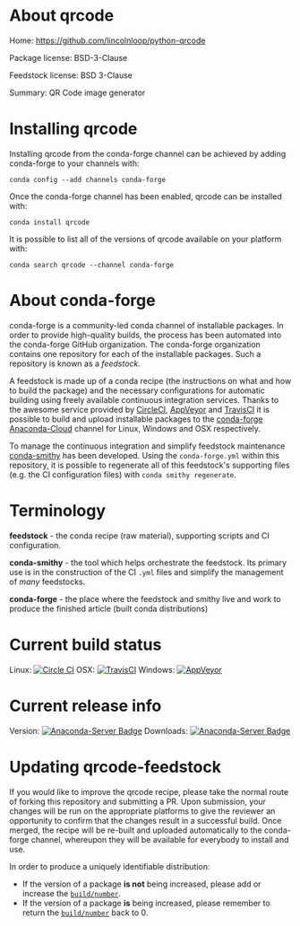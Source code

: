 About qrcode
============

Home: https://github.com/lincolnloop/python-qrcode

Package license: BSD-3-Clause

Feedstock license: BSD 3-Clause

Summary: QR Code image generator



Installing qrcode
=================

Installing qrcode from the conda-forge channel can be achieved by adding conda-forge to your channels with:

```
conda config --add channels conda-forge
```

Once the conda-forge channel has been enabled, qrcode can be installed with:

```
conda install qrcode
```

It is possible to list all of the versions of qrcode available on your platform with:

```
conda search qrcode --channel conda-forge
```


About conda-forge
=================

conda-forge is a community-led conda channel of installable packages.
In order to provide high-quality builds, the process has been automated into the
conda-forge GitHub organization. The conda-forge organization contains one repository 
for each of the installable packages. Such a repository is known as a *feedstock*.

A feedstock is made up of a conda recipe (the instructions on what and how to build
the package) and the necessary configurations for automatic building using freely
available continuous integration services. Thanks to the awesome service provided by
[CircleCI](https://circleci.com/), [AppVeyor](http://www.appveyor.com/)
and [TravisCI](https://travis-ci.org/) it is possible to build and upload installable
packages to the [conda-forge](https://anaconda.org/conda-forge)
[Anaconda-Cloud](http://docs.anaconda.org/) channel for Linux, Windows and OSX respectively.

To manage the continuous integration and simplify feedstock maintenance
[conda-smithy](http://github.com/conda-forge/conda-smithy) has been developed.
Using the ``conda-forge.yml`` within this repository, it is possible to regenerate all of
this feedstock's supporting files (e.g. the CI configuration files) with ``conda smithy regenerate``.


Terminology
===========

**feedstock** - the conda recipe (raw material), supporting scripts and CI configuration.

**conda-smithy** - the tool which helps orchestrate the feedstock.
                   Its primary use is in the construction of the CI ``.yml`` files
                   and simplify the management of *many* feedstocks.

**conda-forge** - the place where the feedstock and smithy live and work to
                  produce the finished article (built conda distributions)

Current build status
====================
Linux: [![Circle CI](https://circleci.com/gh/conda-forge/qrcode-feedstock.svg?style=svg)](https://circleci.com/gh/conda-forge/qrcode-feedstock)
OSX: [![TravisCI](https://travis-ci.org/conda-forge/qrcode-feedstock.svg?branch=master)](https://travis-ci.org/conda-forge/qrcode-feedstock) 
Windows: [![AppVeyor](https://ci.appveyor.com/api/projects/status/github/conda-forge/qrcode-feedstock?svg=True)](https://ci.appveyor.com/project/conda-forge/qrcode-feedstock/branch/master)

Current release info
====================
Version: [![Anaconda-Server Badge](https://anaconda.org/conda-forge/qrcode/badges/version.svg)](https://anaconda.org/conda-forge/qrcode)
Downloads: [![Anaconda-Server Badge](https://anaconda.org/conda-forge/qrcode/badges/downloads.svg)](https://anaconda.org/conda-forge/qrcode)


Updating qrcode-feedstock
=========================

If you would like to improve the qrcode recipe, please take the normal
route of forking this repository and submitting a PR. Upon submission, your changes will
be run on the appropriate platforms to give the reviewer an opportunity to confirm that the
changes result in a successful build. Once merged, the recipe will be re-built and uploaded
automatically to the conda-forge channel, whereupon they will be available for everybody to
install and use.

In order to produce a uniquely identifiable distribution:
 * If the version of a package **is not** being increased, please add or increase
   the [``build/number``](http://conda.pydata.org/docs/building/meta-yaml.html#build-number-and-string). 
 * If the version of a package **is** being increased, please remember to return
   the [``build/number``](http://conda.pydata.org/docs/building/meta-yaml.html#build-number-and-string)
   back to 0.
